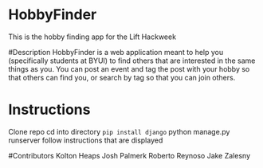 # HobbyFinder
This is the hobby finding app for the Lift Hackweek

#Description
HobbyFinder is a web application meant to help you (specifically students at BYUI) to find others that are interested in the same things as you.
You can post an event and tag the post with your hobby so that others can find you, or search by tag so that you can join others.

# Instructions
Clone repo
cd into directory
`pip install django`
python manage.py runserver
follow instructions that are displayed

#Contributors
Kolton Heaps
Josh Palmerk
Roberto Reynoso
Jake Zalesny
